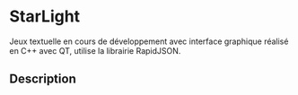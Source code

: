 # StarLight
Jeux textuelle en cours de développement avec interface graphique réalisé en C++ avec QT, utilise la librairie RapidJSON. 

## Description


